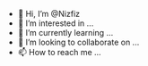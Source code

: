 - 👋 Hi, I’m @Nizfiz
- 👀 I’m interested in ...
- 🌱 I’m currently learning ...
- 💞️ I’m looking to collaborate on ...
- 📫 How to reach me ...

<!---
Nizfiz/Nizfiz is a ✨ special ✨ repository because its `README.md` (this file) appears on your GitHub profile.
You can click the Preview link to take a look at your changes.
--->

